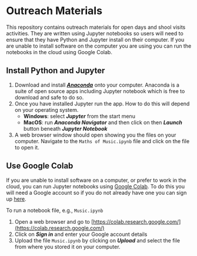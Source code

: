 # Outreach Materials

This repository contains outreach materials for open days and shool visits activities. They are written using Jupyter notebooks so users will need to ensure that they have Python and Jupyter install on their computer. If you are unable to install software on the computer you are using you can run the notebooks in the cloud using Google Colab. 

## Install Python and Jupyter

1. Download and install [_**Anaconda**_](https://www.anaconda.com/products/individual) onto your computer. Anaconda is a suite of open source apps including Jupyter notebook which is free to download and safe to do so.
2. Once you have installed Jupyter run the app. How to do this will depend on your operating system.
   - **Windows**:  select _**Jupyter**_ from the start menu
   - **MacOS**: run _**Anaconda Navigator**_ and then click on then _**Launch**_ button beneath _**Jupyter Notebook**_
3. A web browser window should open showing you the files on your computer. Navigate to the `Maths of Music.ipynb` file and click on the file to open it.

## Use Google Colab

If you are unable to install software on a computer, or prefer to work in the cloud, you can run Jupyter notebooks using [Google Colab](https://colab.research.google.com/). To do this you will need a Google account so if you do not already have one you can sign up [here](https://www.google.com/account/about/).

To run a notebook file, e.g., `Music.ipynb`

1. Open a web browser and go to [https://colab.research.google.com/](https://colab.research.google.com/)
2. Click on _**Sign in**_ and enter your Google account details
3. Upload the file `Music.ipynb` by clicking on _**Upload**_ and select the file from where you stored it on your computer.

